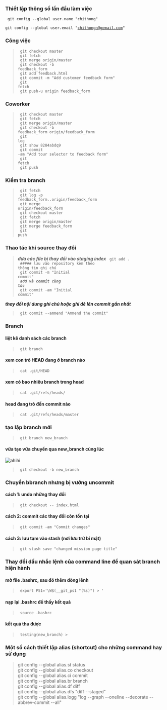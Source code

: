 ### Thiết lập thông số lần đầu làm việc
<code> git config --global user.name "chithong"</code><br/>
<code> git config --global user.email "chithongn@gemail.com"</code>
 
### Công việc
> <code> git checkout master</code><br/>
> <code> git fetch</code><br/>
> <code> git merge origin/master</code><br/>
> <code> git checkout -b feedback_form</code><br/>
> <code> git add feedback.html</code><br/>
> <code> git commit -m "Add customer feedback form"</code><br/>
> <code> git fetch</code><br/>
> <code> git push-u origin feedback_form</code><br/>
 
### Coworker
> <code> git checkout master</code><br/>
> <code> git fetch</code><br/>
> <code> git merge origin/master</code><br/>
> <code> git checkout -b feedback_form origin/feedback_form</code><br/>
> <code> git log</code><br/>
> <code> git show 8284abdq9</code><br/>
> <code> git commit -am "Add tour selector to feedback form"</code><br/>
> <code> git fetch</code><br/>
> <code> git push</code><br/>
 
### Kiểm tra branch
> <code> git fetch</code><br/>
> <code> git log -p feedback_form..origin/feedback_form</code><br/>
> <code> git merge origin/feedback_form</code><br/>
> <code> git checkout master</code><br/>
> <code> git fetch</code><br/>
> <code> git merge origin/master</code><br/>
> <code> git merge feedback_form</code><br/>
> <code> git push</code><br/>

### Thao tác khi source thay đổi
> ***đưa các file bị thay đổi vào staging index***
> <code> git add .</code><br/>
> <code> ##### lưu vào repository kèm theo thông tin ghi chú</code><br/>
> <code> git commit -m "Initial commit"</code><br/>
> <code>  ***add và commit cùng lúc*** </code><br/>
> <code> git commit -am "Initial commit"</code><br/>
 
***thay đổi nội dung ghi chú hoặc ghi đè lên commit gần nhất***

> <code> git commit --ammend "Ammend the commit"</code>

### Branch
#### liệt kê danh sách các branch
> <code> git branch</code>
 
#### xem con trỏ HEAD đang ở branch nào
> <code> cat .git/HEAD</code>
 
#### xem có bao nhiêu branch trong head
> <code> cat .git/refs/heads/</code>
 
#### head đang trỏ đến commit nào
> <code> cat .git/refs/heads/master</code>
 
### tạo lập branch mới
> <code> git branch new_branch</code>
#### vừa tạo vừa chuyển qua new_branch cùng lúc
![ahihi](https://ss-images.catscdn.vn/w600/2016/04/27/454099/soaicangoaiquoc5-290x290.jpg)
> <code> git checkout -b new_branch</code>

### Chuyển bbranch nhưng bị vướng uncommit
#### cách 1: undo những thay đổi
> <code> git checkout -- index.html</code>
 
#### cách 2: commit các thay đổi còn tồn tại
> <code> git commit -am "Commit changes"</code> 

#### cách 3: lưu tạm vào stash (nơi lưu trữ bí mật)
> <code> git stash save "changed mission page title"</code> 

### Thay đổi dấu nhắc lệnh của command line để quan sát branch hiện hành
#### mở file .bashrc, sau đó thêm dòng lênh
> <code> export PS1='\W$(__git_ps1 "(%s)") > '</code>
#### nạp lại .bashrc để thấy kết quả
> <code> source .bashrc</code>
 
#### kết quả thu được
> <code> testing(new_branch) ></code>

### Một số cách thiết lập alias (shortcut) cho những command hay sử dụng
> git config --global alias.st status<br/>
> git config --global alias.co checkout<br/>
> git config --global alias.ci commit<br/>
> git config --global alias.br branch<br/>
> git config --global alias.df diff<br/>
> git config --global alias.dfs "diff --staged"<br/>
> git config --global alias.logg "log --graph --oneline --decorate --abbrev-commit --all"

